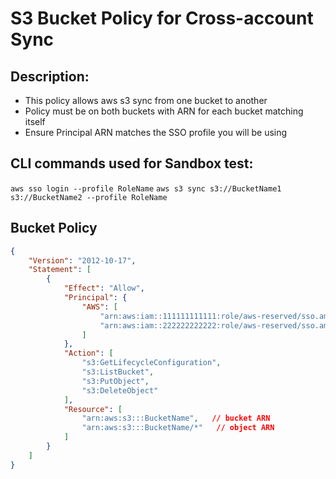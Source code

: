 # S3 Bucket Policy for Cross-account Sync

## Description:

- This policy allows aws s3 sync from one bucket to another
- Policy must be on both buckets with ARN for each bucket matching itself
- Ensure Principal ARN matches the SSO profile you will be using

## CLI commands used for Sandbox test:

`aws sso login --profile RoleName`
`aws s3 sync s3://BucketName1 s3://BucketName2 --profile RoleName`

## Bucket Policy

```json
{
    "Version": "2012-10-17",
    "Statement": [
        {
            "Effect": "Allow",
            "Principal": {
                "AWS": [
                    "arn:aws:iam::111111111111:role/aws-reserved/sso.amazonaws.com/us-west-1/AWSReservedSSO_RoleName_1234123412341234",   // set ARN to SSO role you will use
                    "arn:aws:iam::222222222222:role/aws-reserved/sso.amazonaws.com/us-west-1/AWSReservedSSO_RoleName_1234123412341234"
                ]
            },
            "Action": [
                "s3:GetLifecycleConfiguration",
                "s3:ListBucket",
                "s3:PutObject",
                "s3:DeleteObject"
            ],
            "Resource": [
                "arn:aws:s3:::BucketName",   // bucket ARN
                "arn:aws:s3:::BucketName/*"   // object ARN
            ]
        }
    ]
}
```
